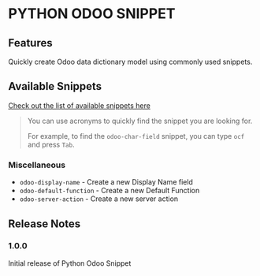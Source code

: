 # PYTHON ODOO SNIPPET

## Features

Quickly create Odoo data dictionary model using commonly used snippets.

## Available Snippets

[Check out the list of available snippets here](https://github.com/YKLoh666/python-odoo-snippet/blob/main/snippets/snippets.md)

> You can use acronyms to quickly find the snippet you are looking for.
>
> For example, to find the `odoo-char-field` snippet, you can type `ocf` and press `Tab`.

### Miscellaneous

- `odoo-display-name` - Create a new Display Name field
- `odoo-default-function` - Create a new Default Function
- `odoo-server-action` - Create a new server action

## Release Notes

### 1.0.0

Initial release of Python Odoo Snippet
